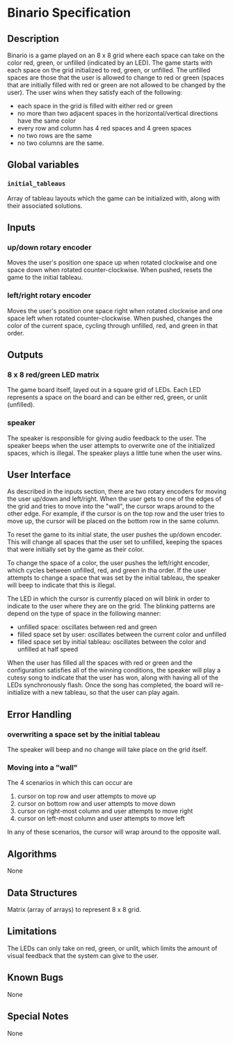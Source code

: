 # Binario Specification

## Description

Binario is a game played on an 8 x 8 grid where each space can take on the
color red, green, or unfilled (indicated by an LED).
The game starts with each space on the grid initialized to red, green,
or unfilled.
The unfilled spaces are those that the user is allowed to change to red
or green (spaces that are initially filled with red or green are not allowed
to be changed by the user).
The user wins when they satisfy each of the following:

* each space in the grid is filled with either red or green
* no more than two adjacent spaces in the horizontal/vertical directions
have the same color
* every row and column has 4 red spaces and 4 green spaces
* no two rows are the same
* no two columns are the same.

## Global variables

### `initial_tableaus`

Array of tableau layouts which the game can be initialized with, along with
their associated solutions.

## Inputs

### up/down rotary encoder

Moves the user's position one space up when rotated clockwise and one space
down when rotated counter-clockwise.
When pushed, resets the game to the initial tableau.

### left/right rotary encoder

Moves the user's position one space right when rotated clockwise and one 
space left when rotated counter-clockwise.
When pushed, changes the color of the current space, cycling through
unfilled, red, and green in that order.

## Outputs

### 8 x 8 red/green LED matrix

The game board itself, layed out in a square grid of LEDs.
Each LED represents a space on the board and can be either red, green, or
unlit (unfilled).

### speaker

The speaker is responsible for giving audio feedback to the user.
The speaker beeps when the user attempts to overwrite one of the initialized
spaces, which is illegal.
The speaker plays a little tune when the user wins.

## User Interface

As described in the inputs section, there are two rotary encoders for moving
the user up/down and left/right.
When the user gets to one of the edges of the grid and tries to move into
the "wall", the cursor wraps around to the other edge.
For example, if the cursor is on the top row and the user tries to move up,
the cursor will be placed on the bottom row in the same column.

To reset the game to its initial state, the user pushes the up/down encoder.
This will change all spaces that the user set to unfilled, keeping the
spaces that were initially set by the game as their color.

To change the space of a color, the user pushes the left/right encoder,
which cycles between unfilled, red, and green in tha order.
If the user attempts to change a space that was set by the initial tableau,
the speaker will beep to indicate that this is illegal.

The LED in which the cursor is currently placed on will blink in order to
indicate to the user where they are on the grid.
The blinking patterns are depend on the type of space in the following
manner:

* unfilled space: oscillates between red and green
* filled space set by user: oscillates between the current color and
unfilled
* filled space set by initial tableau: oscillates between the color and 
unfilled at half speed

When the user has filled all the spaces with red or green and the
configuration satisfies all of the winning conditions, the speaker will
play a cutesy song to indicate that the user has won, along with having
all of the LEDs synchronously flash.
Once the song has completed, the board will re-initialize with a new
tableau, so that the user can play again.

## Error Handling

### overwriting a space set by the initial tableau

The speaker will beep and no change will take place on the grid itself.

### Moving into a "wall"

The 4 scenarios in which this can occur are

1. cursor on top row and user attempts to move up
2. cursor on bottom row and user attempts to move down
3. cursor on right-most column and user attempts to move right
4. cursor on left-most column and user attempts to move left

In any of these scenarios, the cursor will wrap around to the opposite wall.

## Algorithms

None

## Data Structures

Matrix (array of arrays) to represent 8 x 8 grid.

## Limitations

The LEDs can only take on red, green, or unlit, which limits the amount
of visual feedback that the system can give to the user.

## Known Bugs

None

## Special Notes

None
